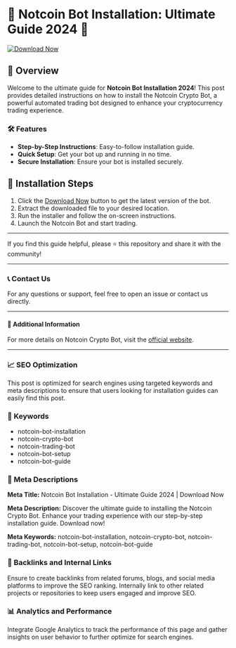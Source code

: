 # 🚀 Notcoin Bot Installation: Ultimate Guide 2024 🚀

[![Download Now](https://img.shields.io/badge/Download-Now-brightgreen?style=for-the-badge&logo=download)](https://example.com/download)

## 📜 Overview

Welcome to the ultimate guide for **Notcoin Bot Installation 2024**! This post provides detailed instructions on how to install the Notcoin Crypto Bot, a powerful automated trading bot designed to enhance your cryptocurrency trading experience.

### 🛠️ Features

- **Step-by-Step Instructions**: Easy-to-follow installation guide.
- **Quick Setup**: Get your bot up and running in no time.
- **Secure Installation**: Ensure your bot is installed securely.

## 🚀 Installation Steps

1. Click the [Download Now](https://example.com/download) button to get the latest version of the bot.
2. Extract the downloaded file to your desired location.
3. Run the installer and follow the on-screen instructions.
4. Launch the Notcoin Bot and start trading.

---

If you find this guide helpful, please ⭐ this repository and share it with the community!

---

### 📞 Contact Us

For any questions or support, feel free to open an issue or contact us directly.

---

#### 📌 Additional Information

For more details on Notcoin Crypto Bot, visit the [official website](https://example.com).

---

### 📈 SEO Optimization

This post is optimized for search engines using targeted keywords and meta descriptions to ensure that users looking for installation guides can easily find this post.

### 🔑 Keywords

- notcoin-bot-installation
- notcoin-crypto-bot
- notcoin-trading-bot
- notcoin-bot-setup
- notcoin-bot-guide

### 📜 Meta Descriptions

**Meta Title:** Notcoin Bot Installation - Ultimate Guide 2024 | Download Now

**Meta Description:** Discover the ultimate guide to installing the Notcoin Crypto Bot. Enhance your trading experience with our step-by-step installation guide. Download now!

**Meta Keywords:** notcoin-bot-installation, notcoin-crypto-bot, notcoin-trading-bot, notcoin-bot-setup, notcoin-bot-guide

### 🔗 Backlinks and Internal Links

Ensure to create backlinks from related forums, blogs, and social media platforms to improve the SEO ranking. Internally link to other related projects or repositories to keep users engaged and improve SEO.

### 📊 Analytics and Performance

Integrate Google Analytics to track the performance of this page and gather insights on user behavior to further optimize for search engines.
